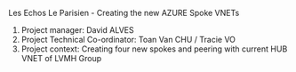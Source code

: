 Les Echos Le Parisien - Creating the new AZURE Spoke VNETs
1. Project manager: David ALVES
2. Project Technical Co-ordinator: Toan Van CHU / Tracie VO
3. Project context: Creating four new spokes and peering with current HUB VNET of LVMH Group

